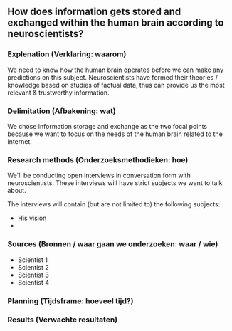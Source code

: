## How does information gets stored and exchanged within the human brain according to neuroscientists?
### Explenation (Verklaring: waarom)
We need to know how the human brain operates before we can make any predictions on this subject. Neuroscientists have formed their theories / knowledge based on studies of factual data, thus can provide us the most relevant & trustworthy information.

### Delimitation (Afbakening: wat)
We chose information storage and exchange as the two focal points because we want to focus on the needs of the human brain related to the internet.

### Research methods (Onderzoeksmethodieken: hoe)
We'll be conducting open interviews in conversation form with neuroscientists. These interviews will have strict subjects we want to talk about.

The interviews will contain (but are not limited to) the following subjects:
* His vision
* 

### Sources (Bronnen / waar gaan we onderzoeken: waar / wie)
* Scientist 1
* Scientist 2
* Scientist 3
* Scientist 4

### Planning (Tijdsframe: hoeveel tijd?)


### Results (Verwachte resultaten)

